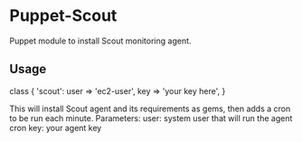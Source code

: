 Puppet-Scout
============

Puppet module to install Scout monitoring agent.

Usage
-----
class { 'scout':
  user      => 'ec2-user',
  key       => 'your key here',
}

This will install Scout agent and its requirements as gems, then adds a cron to be run each minute.
Parameters:
  user: system user that will run the agent cron
  key: your agent key
